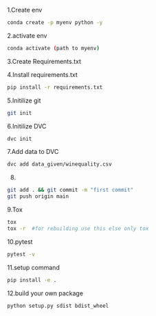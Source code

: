 1.Create env
```bash
conda create -p myenv python -y
```

2.activate env
```bash
conda activate (path to myenv)
```

3.Create Requirements.txt

4.Install requirements.txt
```bash
pip install -r requirements.txt
```

5.Initilize git
```bash
git init
```

6.Initilize DVC
```bash
dvc init
```

7.Add data to DVC
```bash
dvc add data_given/winequality.csv
```

8.
```bash
git add . && git commit -m "first commit"
git push origin main
```

9.Tox
```bash
tox
tox -r  #for rebuilding use this else only tox
```

10.pytest
```bash
pytest -v
```

11.setup command
```bash
pip install -e .
```

12.build your own package
```bash
python setup.py sdist bdist_wheel
```
